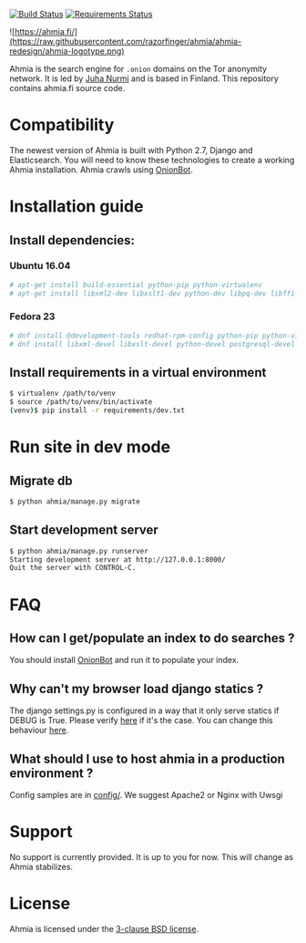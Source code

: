 [![Build Status](https://travis-ci.org/iriahi/ahmia-site.svg?branch=master)](https://travis-ci.org/iriahi/ahmia-site)
[![Requirements Status](https://requires.io/github/iriahi/ahmia-site/requirements.svg?branch=master)](https://requires.io/github/iriahi/ahmia-site/requirements/?branch=master)

![https://ahmia.fi/](https://raw.githubusercontent.com/razorfinger/ahmia/ahmia-redesign/ahmia-logotype.png)

Ahmia is the search engine for `.onion` domains on the Tor anonymity
network. It is led by [Juha Nurmi](//github.com/juhanurmi) and is based
in Finland. This repository contains ahmia.fi source code.

# Compatibility

The newest version of Ahmia is built with Python 2.7, Django and
Elasticsearch. You will need to know these technologies to create a
working Ahmia installation. Ahmia crawls using [OnionBot](https://github.com/iriahi/ahmia-crawler).

# Installation guide

## Install dependencies:

### Ubuntu 16.04
```sh
# apt-get install build-essential python-pip python-virtualenv
# apt-get install libxml2-dev libxslt1-dev python-dev libpq-dev libffi-dev libssl-dev
```

### Fedora 23
```sh
# dnf install @development-tools redhat-rpm-config python-pip python-virtualenv
# dnf install libxml-devel libxslt-devel python-devel postgresql-devel libffi-devel openssl-devel
```

## Install requirements in a virtual environment

```sh
$ virtualenv /path/to/venv
$ source /path/to/venv/bin/activate
(venv)$ pip install -r requirements/dev.txt
```

# Run site in dev mode

## Migrate db
```sh
$ python ahmia/manage.py migrate
```

## Start development server
```sh
$ python ahmia/manage.py runserver
Starting development server at http://127.0.0.1:8000/
Quit the server with CONTROL-C.
```

# FAQ 

## How can I get/populate an index to do searches ?
You should install [OnionBot](https://github.com/iriahi/ahmia-crawler) and run it to populate your index.

## Why can't my browser load django statics ?
The django settings.py is configured in a way that it only serve statics if DEBUG is True. Please verify [here](https://github.com/iriahi/ahmia-site/blob/master/ahmia/ahmia/settings.py#L9) if it's the case. You can change this behaviour [here](https://github.com/iriahi/ahmia-site/blob/master/ahmia/ahmia/urls.py#L18).

## What should I use to host ahmia in a production environment ?
Config samples are in [config/](https://github.com/iriahi/ahmia-site/tree/master/conf). We suggest Apache2 or Nginx with Uwsgi

# Support

No support is currently provided. It is up to you for now. This will
change as Ahmia stabilizes.

# License

Ahmia is licensed under the [3-clause BSD
license](https://en.wikipedia.org/wiki/BSD_licenses#3-clause_license_.28.22Revised_BSD_License.22.2C_.22New_BSD_License.22.2C_or_.22Modified_BSD_License.22.29).

